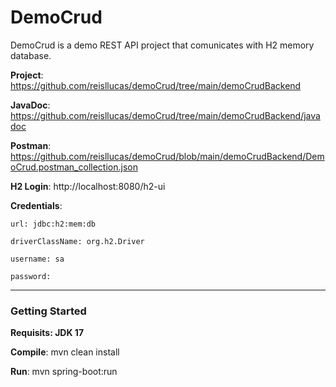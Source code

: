 # DemoCrud

DemoCrud is a demo REST API project that comunicates with H2 memory database.

**Project**: https://github.com/reisllucas/demoCrud/tree/main/demoCrudBackend

**JavaDoc**: https://github.com/reisllucas/demoCrud/tree/main/demoCrudBackend/javadoc

**Postman**: https://github.com/reisllucas/demoCrud/blob/main/demoCrudBackend/DemoCrud.postman_collection.json



**H2 Login**: http://localhost:8080/h2-ui

  **Credentials**: 
  
    url: jdbc:h2:mem:db
    
    driverClassName: org.h2.Driver
    
    username: sa
    
    password:
    

---
### Getting Started

**Requisits: JDK 17**

**Compile**: mvn clean install

**Run**: mvn spring-boot:run
